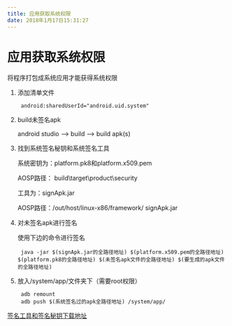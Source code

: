 ```yaml
---
title: 应用获取系统权限
date: 2018年1月17日15:31:27
---
```

# 应用获取系统权限
将程序打包成系统应用才能获得系统权限
1. 添加清单文件
	
		android:sharedUserId="android.uid.system"
2. build未签名apk

	android studio --> build --> build apk(s)
3. 找到系统签名秘钥和系统签名工具

	系统密钥为：platform.pk8和platform.x509.pem
    
	AOSP路径： build\target\product\security
    
    工具为：signApk.jar
    
	AOSP路径：/out/host/linux-x86/framework/ signApk.jar
4. 对未签名apk进行签名
	
    使用下边的命令进行签名
    
    	java -jar $(signApk.jar的全路径地址) $(platform.x509.pem的全路径地址) $(platform.pk8的全路径地址) $(未签名apk文件的全路径地址) $(要生成的apk文件的全路径地址) 
	
5. 放入/system/app/文件夹下（需要root权限）

		adb remount
        adb push $(系统签名过的apk全路径地址) /system/app/
        
[签名工具和签名秘钥下载地址](http://pan.baidu.com/s/1nurbgYd)